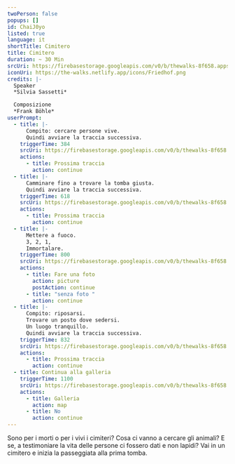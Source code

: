 ```yaml
---
twoPerson: false
popups: []
id: ChaiJ0yo
listed: true
language: it
shortTitle: Cimitero
title: Cimitero
duration: ~ 30 Min
srcUri: https://firebasestorage.googleapis.com/v0/b/thewalks-8f658.appspot.com/o/mp3%2Fv0%2Fen_ChaiJ0yo%2Fen_ChaiJ0yo.mp3?alt=media&token=e5404fc4-aa1f-463c-b21e-03a9142a9f84
iconUri: https://the-walks.netlify.app/icons/Friedhof.png
credits: |-
  Speaker
  *Silvia Sassetti*

  Composizione
  *Frank Böhle*
userPrompt:
  - title: |-
      Compito: cercare persone vive.
      Quindi avviare la traccia successiva.
    triggerTime: 384
    srcUri: https://firebasestorage.googleapis.com/v0/b/thewalks-8f658.appspot.com/o/mp3%2Fv0%2Fde_ChaiJ0yo%2Fde_ChaiJ0yo_loop_1.mp3?alt=media&token=7d3b45a7-12e5-4400-8c15-33886e2204a1
    actions:
      - title: Prossima traccia
        action: continue
  - title: |-
      Camminare fino a trovare la tomba giusta. 
      Quindi avviare la traccia successiva.
    triggerTime: 618
    srcUri: https://firebasestorage.googleapis.com/v0/b/thewalks-8f658.appspot.com/o/mp3%2Fv0%2Fde_ChaiJ0yo%2Fde_ChaiJ0yo_loop_2.mp3?alt=media&token=375131c9-94b6-4097-b026-003be5056fbc
    actions:
      - title: Prossima traccia
        action: continue
  - title: |-
      Mettere a fuoco.
      3, 2, 1, 
      Immortalare.
    triggerTime: 800
    srcUri: https://firebasestorage.googleapis.com/v0/b/thewalks-8f658.appspot.com/o/mp3%2Fv0%2Fen_ChaiJ0yo%2Fen_ChaiJ0yo_loop_3.mp3?alt=media&token=94279463-9d0c-4ef4-96cd-e4ca88d70bc5
    actions:
      - title: Fare una foto
        action: picture
        postAction: continue
      - title: "senza foto "
        action: continue
  - title: |-
      Compito: riposarsi. 
      Trovare un posto dove sedersi.
      Un luogo tranquillo.
      Quindi avviare la traccia successiva.
    triggerTime: 832
    srcUri: https://firebasestorage.googleapis.com/v0/b/thewalks-8f658.appspot.com/o/mp3%2Fv0%2Fde_ChaiJ0yo%2Fde_ChaiJ0yo_loop_4.mp3?alt=media&token=ffd6fa93-15dd-4036-bbf7-b173a7c67e9e
    actions:
      - title: Prossima traccia
        action: continue
  - title: Continua alla galleria
    triggerTime: 1100
    srcUri: https://firebasestorage.googleapis.com/v0/b/thewalks-8f658.appspot.com/o/static%2Fmedias%2Fmulti_Zeubeel8_loop.mp3?alt=media&token=88349085-3303-48b9-bdc6-fd7b09519a26
    actions:
      - title: Galleria
        action: map
      - title: No
        action: continue
---
```

Sono per i morti o per i vivi i cimiteri? Cosa ci vanno a cercare gli animali? E se, a testimoniare la vita delle persone ci fossero dati e non lapidi? Vai in un cimitero e inizia la passeggiata alla prima tomba.